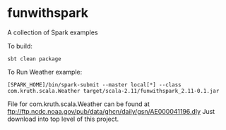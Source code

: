 # funwithspark
A collection of Spark examples

To build:

```
sbt clean package
```

To Run Weather example:

```
[SPARK_HOME]/bin/spark-submit --master local[*] --class com.kruth.scala.Weather target/scala-2.11/funwithspark_2.11-0.1.jar
```

File for com.kruth.scala.Weather can be found at ftp://ftp.ncdc.noaa.gov/pub/data/ghcn/daily/gsn/AE000041196.dly
Just download into top level of this project.
